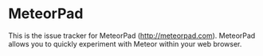 MeteorPad
=========

This is the issue tracker for MeteorPad (http://meteorpad.com). MeteorPad allows you to quickly experiment with Meteor within your web browser.
